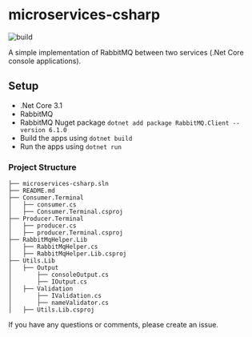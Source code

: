 # microservices-csharp
![build](https://github.com/elmarlegrange/microservices-csharp/workflows/build/badge.svg)

A simple implementation of RabbitMQ between two services (.Net Core console applications).

## Setup
- .Net Core 3.1
- RabbitMQ
- RabbitMQ Nuget package `dotnet add package RabbitMQ.Client --version 6.1.0`
- Build the apps using `dotnet build`
- Run the apps using `dotnet run`

### Project Structure

```
├── microservices-csharp.sln
├── README.md
├── Consumer.Terminal
│   ├── consumer.cs
│   ├── Consumer.Terminal.csproj
├── Producer.Terminal
│   ├── producer.cs
│   ├── producer.Terminal.csproj
├── RabbitMqHelper.Lib
│   ├── RabbitMqHelper.cs
│   ├── RabbitMqHelper.Lib.csproj
├── Utils.Lib
│   ├── Output
│       ├── consoleOutput.cs
│       ├── IOutput.cs
│   ├── Validation
│       ├── IValidation.cs
│       ├── nameValidator.cs
│   ├── Utils.Lib.csproj
```

If you have any questions or comments, please create an issue.
